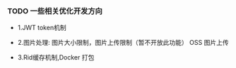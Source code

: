 ### TODO 一些相关优化开发方向

- 1.JWT token机制

- 2.图片处理:
        图片大小限制，图片上传限制（暂不开放此功能）
        OSS 图片上传
        
- 3.Rid缓存机制,Docker 打包
